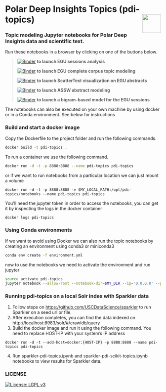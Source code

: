 # Polar Deep Insights Topics (pdi-topics) <img align="right" width="60" height="60" src="https://nsidc.org/images/nsidc_logo-footer.svg">

### Topic modeling Jupyter notebooks for Polar Deep Insights data and scientific text.

Run these notebooks in a browser by clicking on one of the buttons below.

> [![Binder](https://mybinder.org/badge_logo.svg)](https://mybinder.org/v2/gh/USCDataScience/pdi-topics/master?filepath=notebooks%2Fpdi%2Fpdi-topics-egu-sessions.ipynb)  __to launch EGU sessions analysis__
>
> [![Binder](https://mybinder.org/badge_logo.svg)](https://mybinder.org/v2/gh/USCDataScience/pdi-topics/master?filepath=notebooks%2Fpdi%2Fpdi-topics-egu-all-corpus.ipynb)  __to launch EGU complete corpus topic modeling__
>
> [![Binder](https://mybinder.org/badge_logo.svg)](https://mybinder.org/v2/gh/USCDataScience/pdi-topics/master?filepath=notebooks%2Fpdi%2Fpdi-topics-scattertext.ipynb)  __to launch ScatterText visualization on EGU abstracts__
>
> [![Binder](https://mybinder.org/badge_logo.svg)](https://mybinder.org/v2/gh/USCDataScience/pdi-topics/master?filepath=notebooks%2Fpdi%2FASSW%20Testbed%20.ipynb)  __to launch ASSW abstract modeling__
>
> [![Binder](https://mybinder.org/badge_logo.svg)](https://mybinder.org/v2/gh/USCDataScience/pdi-topics/master?filepath=notebooks%2Fpdi%2Fegu-all-corpus-bigrams.ipynb)  __to launch a bigram-based model for the EGU sessions__


The notebooks can also be executed on your own machine by using docker or in a Conda environment. See below for instructions

### Build and start a docker image

Copy the Dockerfile to the project folder and run the following commands.

```sh
docker build -t pdi-topics .
```

To run a container we use the following command.

```sh
docker run -d -t -p 8888:8888 --name pdi-topics pdi-topics
```

or if we want to run notebooks from a particular location we can just mount a volume

```
docker run -d -t -p 8888:8888 -v $MY_LOCAL_PATH:/opt/pdi-topics/notebooks --name pdi-topics pdi-topics
```

You'll need the jupyter token in order to access the notebooks, you can get it by inspecting the logs in the docker container

```sh
docker logs pdi-topics
```

### Using Conda environments

If we want to avoid using Docker we can also run the topic notebooks by creating an environment using conda3 or miniconda3

```sh
conda env create -f environment.yml
```
now to use the notebooks we need to activate the environment and run jupyter

```sh
source activate pdi-topics
jupyter notebook --allow-root --notebook-dir=$MY_DIR --ip='0.0.0.0' --port=8888 --no-browser
```

### Running pdi-topics on a local Solr index with Sparkler data

1. Follow steps on https://github.com/USCDataScience/sparkler to run Sparkler on a seed url or file.
2. After execution completes, you can find the data indexed on http://localhost:8983/solr/#/crawldb/query
3. Build the docker image and run it using the following command. You need to replace HOST-IP with your system’s IP address
```
docker run -d -t --add-host=docker:{HOST-IP} -p 8888:8888 --name pdi-topics pdi-topics
```
4. Run sparkler-pdi-topics.ipynb and sparkler-pdi-scikit-topics.ipynb notebooks to view results for Sparkler data.


### LICENSE
[![License: LGPL v3](https://img.shields.io/badge/License-LGPL%20v3-blue.svg)](https://www.gnu.org/licenses/lgpl-3.0)

